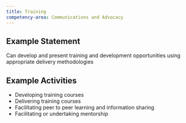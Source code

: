 ```yaml
---
title: Training
competency-area: Communications and Advocacy
---
```

## Example Statement

Can develop and present training and development opportunities using appropriate delivery methodologies	

## Example Activities

* Developing training courses
* Delivering training courses
* Facilitating peer to peer learning and information sharing
* Facilitating or undertaking mentorship
